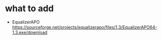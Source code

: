 # what to add

- EqualizerAPO
https://sourceforge.net/projects/equalizerapo/files/1.3/EqualizerAPO64-1.3.exe/download
